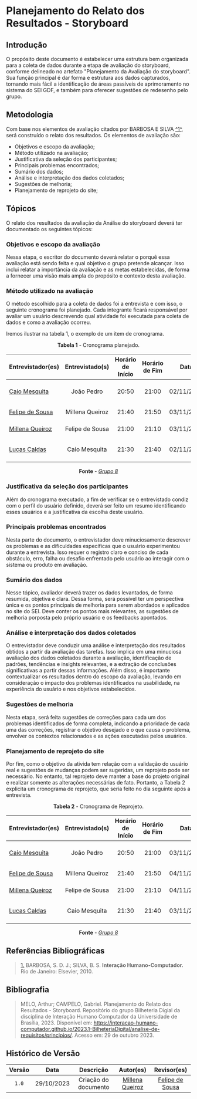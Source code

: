 # Planejamento do Relato dos Resultados - Storyboard

## Introdução

O propósito deste documento é estabelecer uma estrutura bem organizada para a coleta de dados durante a etapa de avaliação do storyboard, conforme delineado no artefato "Planejamento da Avaliação do storyboard". Sua função principal é dar forma e estrutura aos dados capturados, tornando mais fácil a identificação de áreas passíveis de aprimoramento no sistema do SEI GDF, e também para oferecer sugestões de redesenho pelo grupo. 

## Metodologia

Com base nos elementos de avaliação citados por BARBOSA E SILVA <a id="anchor_1" href="#REF1">^1^</a>, será construído o relato dos resultados. Os elementos de avaliação são:

- Objetivos e escopo da avaliação;
- Método utilizado na avaliação;
- Justificativa da seleção dos participantes;
- Principais problemas encontrados;
- Sumário dos dados;
- Análise e interpretação dos dados coletados;
- Sugestões de melhoria;
- Planejamento de reprojeto do site;

## Tópicos

O relato dos resultados da avaliação da Análise do storyboard deverá ter documentado os seguintes tópicos:

### Objetivos e escopo da avaliação

Nessa etapa, o escritor do documento deverá relatar o porquê essa avaliação está sendo feita e qual objetivo o grupo pretende alcançar. Isso inclui relatar a importância da avaliação e as metas estabelecidas, de forma a fornecer uma visão mais ampla do propósito e contexto desta avaliação.

### Método utilizado na avaliação

O método escolhido para a coleta de dados foi a entrevista e com isso, o seguinte cronograma foi planejado. Cada integrante ficará responsável por avaliar um usuário descrevendo qual atividade foi executada para coleta de dados e como a avaliação ocorreu.

Iremos ilustrar na tabela 1, o exemplo de um item de cronograma.

<center>

**Tabela 1** - Cronograma planejado.

| Entrevistador(es) | Entrevistado(s) | Horário de Início | Horário de Fim | Data | Local |
| ---------------------------------------------- | :-------------: | :---------------: | :------------: | :--------: | :---------------------: |
| [Caio Mesquita](https://github.com/Caiomesvie) | João Pedro | 20:50 | 21:00 | 02/11/2023 | Plataforma Google Meet |
| [Felipe de Sousa](https://github.com/fsousac) | Millena Queiroz | 21:40 | 21:50 | 03/11/2023 | Plataforma Discord |
| [Millena Queiroz](https://github.com/MillenaQueiroz) | Felipe de Sousa | 21:00 | 21:10 | 03/11/2023 | Plataforma Discord |
| [Lucas Caldas](https://github.com/lucascaldasb) | Caio Mesquita | 21:30 | 21:40 | 02/11/2023 | Plataforma Google Meet |

**Fonte** - _[Grupo 8](https://interacao-humano-computador.github.io/2023.2-SEI-GDF/#/README)_

</center>

### Justificativa da seleção dos participantes

Além do cronograma executado, a fim de verificar se o entrevistado condiz com o perfil do usuário definido, deverá ser feito um resumo identificando esses usuários e a justificativa da escolha deste usuário.

### Principais problemas encontrados

Nesta parte do documento, o entrevistador deve minuciosamente descrever os problemas e as dificuldades específicas que o usuário experimentou durante a entrevista. Isso requer o registro claro e conciso de cada obstáculo, erro, falha ou desafio enfrentado pelo usuário ao interagir com o sistema ou produto em avaliação.

### Sumário dos dados

Nesse tópico, avaliador deverá trazer os dados levantados, de forma resumida, objetiva e clara. Dessa forma, será possível ter um perspectiva única e os pontos principais de melhoria para serem abordados e aplicados no site do SEI. Deve conter os pontos mais relevantes, as sugestões de melhoria porposta pelo próprio usuário e os feedbacks apontados.

### Análise e interpretação dos dados coletados

O entrevistador deve conduzir uma análise e interpretação dos resultados obtidos a partir da avaliação das tarefas. Isso implica em uma minuciosa avaliação dos dados coletados durante a avaliação, identificação de padrões, tendências e insights relevantes, e a extração de conclusões significativas a partir dessas informações. Além disso, é importante contextualizar os resultados dentro do escopo da avaliação, levando em consideração o impacto dos problemas identificados na usabilidade, na experiência do usuário e nos objetivos estabelecidos.

### Sugestões de melhoria

Nesta etapa, será feita sugestões de correções para cada um dos problemas identificados de forma completa, indicando a prioridade de cada uma das correções, registrar o objetivo desejado e o que causa o problema, envolver os contextos relacionados e as ações executadas pelos usuários.

### Planejamento de reprojeto do site

Por fim, como o objetivo da ativida tem relação com a validação do usuário real e sugestões de mudanças podem ser sugeridas, um reprojeto pode ser necessário. No entanto, tal reprojeto deve manter a base do projeto original e realizar somente as alterações necessárias de fato. Portanto, a Tabela 2 explicita um cronograma de reprojeto, que seria feito no dia seguinte após a entrevista.

<center>

**Tabela 2** - Cronograma de Reprojeto.

| Entrevistador(es) | Entrevistado(s) | Horário de Início | Horário de Fim | Data | Local |
| ---------------------------------------------- | :-------------: | :---------------: | :------------: | :--------: | :---------------------: |
| [Caio Mesquita](https://github.com/Caiomesvie) | João Pedro | 20:50 | 21:00 | 03/11/2023 | Plataforma Google Meet |
| [Felipe de Sousa](https://github.com/fsousac) | Millena Queiroz | 21:40 | 21:50 | 04/11/2023 | Plataforma Discord |
| [Millena Queiroz](https://github.com/MillenaQueiroz) | Felipe de Sousa | 21:00 | 21:10 | 04/11/2023 | Plataforma Discord |
| [Lucas Caldas](https://github.com/lucascaldasb) | Caio Mesquita | 21:30 | 21:40 | 03/11/2023 | Plataforma Google Meet |

**Fonte** - _[Grupo 8](https://interacao-humano-computador.github.io/2023.2-SEI-GDF/#/README)_

</center>

## Referências Bibliográficas

> <a id="REF1" href="#anchor_1">1.</a> BARBOSA, S. D. J.; SILVA, B. S. **Interação Humano-Computador.** Rio de Janeiro: Elsevier, 2010.

## Bibliografia

> MELO, Arthur; CAMPELO, Gabriel. Planejamento do Relato dos Resultados - Storyboard. Repositório do grupo Bilheteria Digial da disciplina de Interação Humano Computador da Universidade de Brasília, 2023. Disponível em: <https://interacao-humano-computador.github.io/2023.1-BilheteriaDigital/analise-de-requisitos/principios/>. Acesso em: 29 de outubro 2023.

## Histórico de Versão

| Versão | Data | Descrição | Autor(es) | Revisor(es) |
| :----: | :--------: | :-----------------------------------------------------: | :--------------: | :-----------: |
| `1.0` | 29/10/2023 | Criação do documento | [Millena Queiroz](https://github.com/MillenaQueiroz) | [Felipe de Sousa](https://github.com/fsousac) |